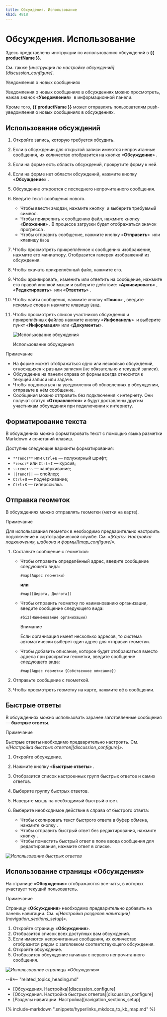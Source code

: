 ```yaml
---
title: Обсуждения. Использование
kbId: 4818
---
```


# Обсуждения. Использование

Здесь представлены инструкции по использованию обсуждений в **{{ productName }}**.

См. также *[инструкции по настройке обсуждений][discussion_configure]*.

Уведомления о новых сообщениях

Уведомления о новых сообщениях в обсуждениях можно просмотреть, нажав значок «**Уведомления**» *‌* в информационной панели.

Кроме того, **{{ productName }}** может отправлять пользователям push-уведомления о новых сообщениях в обсуждениях.

## Использование обсуждений

1. Откройте запись, которую требуется обсудить.
2. Если в обсуждении для открытой записи имеются непрочитанные сообщения, их количество отобразится на кнопке «**Обсуждение**» *‌*.
3. Если на форме есть область обсуждений, прокрутите форму к ней.
4. Если на форме нет области обсуждений, нажмите кнопку «**Обсуждение**» *‌*.
5. Обсуждение откроется с последнего непрочитанного сообщения.
6. Введите текст сообщения нового.

   - Чтобы ввести эмодзи, нажмите кнопку *‌* и выберите требуемый символ.
   - Чтобы прикрепить к сообщению файл, нажмите кнопку «**Вложения**» *‌*. В процессе загрузки будет отображаться значок прогресса *‌*.
   - Чтобы отправить сообщение, нажмите кнопку «**Отправить**» *‌* или клавишу `Ввод`
7. Чтобы просмотреть прикреплённое к сообщению изображение, нажмите его миниатюру. Отобразится галерея изображений из обсуждения.
8. Чтобы скачать прикреплённый файл, нажмите его.
9. Чтобы архивировать, изменить или ответить на сообщение, нажмите его правой кнопкой мыши и выберите действие: «**Архивировать**» *‌*, «**Редактировать**» *‌* или «**Ответить**» *‌*.
10. Чтобы найти сообщения, нажмите кнопку «**Поиск**» *‌*, введите искомые слова и нажмите клавишу `Ввод`.
11. Чтобы просмотреть список участников обсуждения и прикреплённых файлов нажмите кнопку «**Инфопанель**» *‌* и выберите пункт «**Информация**» или «**Документы**».

    ![Использование обсуждения](/platform/v5.0/using_the_system/img/discussion_buttons.png)

    Использование обсуждения

Примечание

- На форме может отображаться одно или несколько обсуждений, относящихся к разным записям (не обязательно к текущей записи).
- Обсуждение на панели справа от формы всегда относится к текущей записи или задаче.
- Чтобы подписаться на уведомления об обновлениях в обсуждении, отправьте в нём сообщение.
- Сообщения можно отправить без подключения к интернету. Они получат статус «**Отправляется**» и будут доставлены другим участникам обсуждения при подключении к интернету.

## Форматирование текста

В обсуждениях можно форматировать текст с помощью языка разметки Markdown и сочетаний клавиш.

Доступны следующие варианты форматирования:

- `**текст**` или `Ctrl`+`B` — полужирный шрифт;
- `*текст*` или `Ctrl`+`I` — курсив;
- `~~текст~~` — зачёркивание;
- `||текст||` — спойлер;
- `Ctrl`+`U` — подчёркивание;
- `Ctrl`+`K` — гиперссылка.

## Отправка геометок

В обсуждениях можно отправлять геометки (метки на карте).

Примечание

Для использования геометок в необходимо предварительно настроить подключение к картографической службе. См. *«[Карты. Настройка подключения, шаблона и формы][map_configure]»*.

1. Составьте сообщение с геометкой:

   - Чтобы отправить определённый адрес, введите сообщение следующего вида:

     ```
     #map(Адрес геометки)
     ```

     **или**

     ```
     #map([Широта, Долгота])
     ```
   - Чтобы отправить геометку по наименованию организации, введите сообщение следующего вида:

     ```
     #biz(Наименование организации)
     ```

     Внимание

     Если организация имеет несколько адресов, то система автоматически выберет один адрес для отправки геометки.
   - Чтобы добавить описание, которое будет отображаться вместо адреса при раскрытии геометки, введите сообщение следующего вида:

     ```
     #map(Адрес геометки {Собственное описание})
     ```
2. Отправьте сообщение с геометкой.
3. Чтобы просмотреть геометку на карте, нажмите её в сообщении.

## Быстрые ответы

В обсуждениях можно использовать заранее заготовленные сообщения — **быстрые ответы**.

Примечание

Быстрые ответы необходимо предварительно настроить. См. *«[Настройка быстрых ответов][discussion_configure]»*.

1. Откройте обсуждение.
2. Нажмите кнопку «**Быстрые ответы**» *‌*.
3. Отобразится список настроенных групп быстрых ответов и самих ответов.
4. Выберите группу быстрых ответов.
5. Наведите мышь на необходимый быстрый ответ.
6. Выберите необходимое действие в справа от быстрого ответа:

   - Чтобы скопировать текст быстрого ответа в буфер обмена, нажмите кнопку *‌*.
   - Чтобы отправить быстрый ответ без редактирования, нажмите кнопку *‌*.
   - Чтобы поместить быстрый ответ в поле ввода сообщения для редактирования, нажмите ответ в списке.

_![Использование быстрых ответов](/platform/v5.0/using_the_system/img/discussion_use_quick_answers.png)_

## Использование страницы «Обсуждения»

На странице «**Обсуждения**» отображаются все чаты, в которых участвует текущий пользователь.

Примечание

Страницу «**Обсуждения**» необходимо предварительно добавить на панель навигации. См. *«[Настройка разделов навигации][navigation_sections_setup]»*.

1. Откройте страницу «**Обсуждения**».
2. Отобразится список всех доступных вам обсуждений.
3. Если имеются непрочитанные сообщения, их количество отобразится рядом с заголовком соответствующего обсуждения.
4. Откройте обсуждение.
5. Отобразится обсуждение начиная с первого непрочитанного сообщения.

_![Использование страницы «Обсуждения»](/platform/v5.0/using_the_system/img/discussion_use_all_chats.png)_

--8<-- "related_topics_heading.md"

- [Обсуждения. Настройка][discussion_configure]
- [Обсуждения. Настройка быстрых ответов][discussion_configure]
- [Разделы навигации. Настройка][navigation_sections_setup]

{% include-markdown ".snippets/hyperlinks_mkdocs_to_kb_map.md" %}
